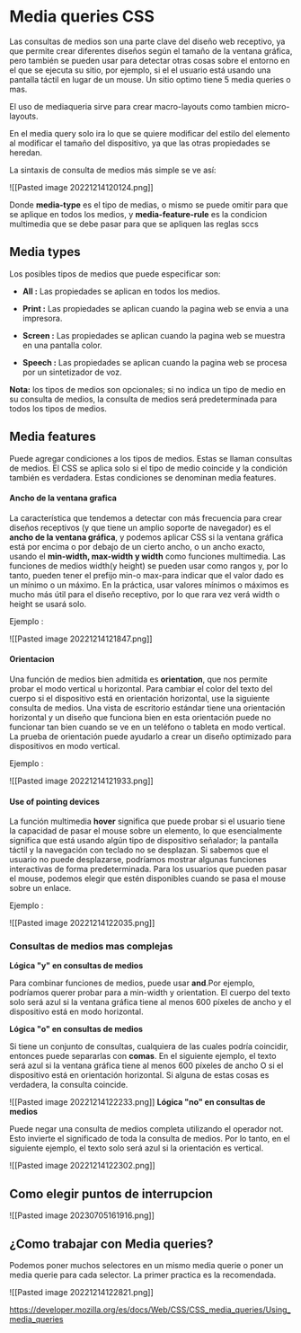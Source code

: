 # Media queries CSS

Las consultas de medios son una parte clave del diseño web receptivo, ya que permite crear diferentes diseños según el tamaño de la ventana gráfica, pero también se pueden usar para detectar otras cosas sobre el entorno en el que se ejecuta su sitio, por ejemplo, si el el usuario está usando una pantalla táctil en lugar de un mouse. Un sitio optimo tiene 5 media queries o mas.

El uso de mediaqueria sirve para crear macro-layouts como tambien micro-layouts.

En el media query solo ira lo que se quiere modificar del estilo del elemento al modificar el tamaño del dispositivo, ya que las otras propiedades se heredan.

La sintaxis de consulta de medios más simple se ve así:

![[Pasted image 20221214120124.png]]

Donde **media-type** es el tipo de medias, o mismo se puede omitir para que se aplique en todos los medios, y **media-feature-rule** es la condicion multimedia que se debe pasar para que se apliquen las reglas sccs

## Media types

Los posibles tipos de medios que puede especificar son:

* **All :** Las propiedades se aplican en todos los medios.

* **Print :** Las propiedades se aplican cuando la pagina web se envia a una impresora.

* **Screen :** Las propiedades se aplican cuando la pagina web se muestra en una pantalla color.

* **Speech :** Las propiedades se aplican cuando la pagina web se procesa por un sintetizador de voz.

**Nota:** los tipos de medios son opcionales; si no indica un tipo de medio en su consulta de medios, la consulta de medios será predeterminada para todos los tipos de medios.

## Media features

Puede agregar condiciones a los tipos de medios. Estas se llaman consultas de medios. El CSS se aplica solo si el tipo de medio coincide y la condición también es verdadera. Estas condiciones se denominan media features.

#### Ancho de la ventana grafica

La característica que tendemos a detectar con más frecuencia para crear diseños receptivos (y que tiene un amplio soporte de navegador) es el **ancho de la ventana gráfica**, y podemos aplicar CSS si la ventana gráfica está por encima o por debajo de un cierto ancho, o un ancho exacto, usando el **min-width, max-width y width** como funciones multimedia. Las funciones de medios width(y height) se pueden usar como rangos y, por lo tanto, pueden tener el prefijo min-o max-para indicar que el valor dado es un mínimo o un máximo. En la práctica, usar valores mínimos o máximos es mucho más útil para el diseño receptivo, por lo que rara vez verá width o height se usará solo.

Ejemplo : 

![[Pasted image 20221214121847.png]]

#### Orientacion

Una función de medios bien admitida es **orientation**, que nos permite probar el modo vertical u horizontal. Para cambiar el color del texto del cuerpo si el dispositivo está en orientación horizontal, use la siguiente consulta de medios. Una vista de escritorio estándar tiene una orientación horizontal y un diseño que funciona bien en esta orientación puede no funcionar tan bien cuando se ve en un teléfono o tableta en modo vertical. La prueba de orientación puede ayudarlo a crear un diseño optimizado para dispositivos en modo vertical.

Ejemplo : 

![[Pasted image 20221214121933.png]]

#### Use of pointing devices

La función multimedia **hover**  significa que puede probar si el usuario tiene la capacidad de pasar el mouse sobre un elemento, lo que esencialmente significa que está usando algún tipo de dispositivo señalador; la pantalla táctil y la navegación con teclado no se desplazan. Si sabemos que el usuario no puede desplazarse, podríamos mostrar algunas funciones interactivas de forma predeterminada. Para los usuarios que pueden pasar el mouse, podemos elegir que estén disponibles cuando se pasa el mouse sobre un enlace.

Ejemplo : 

![[Pasted image 20221214122035.png]]

### Consultas de medios mas complejas

**Lógica "y" en consultas de medios**

Para combinar funciones de medios, puede usar **and**.Por ejemplo, podríamos querer probar para a min-width y orientation. El cuerpo del texto solo será azul si la ventana gráfica tiene al menos 600 píxeles de ancho y el dispositivo está en modo horizontal.

**Lógica "o" en consultas de medios**

Si tiene un conjunto de consultas, cualquiera de las cuales podría coincidir, entonces puede separarlas con **comas**. En el siguiente ejemplo, el texto será azul si la ventana gráfica tiene al menos 600 píxeles de ancho O si el dispositivo está en orientación horizontal. Si alguna de estas cosas es verdadera, la consulta coincide.

![[Pasted image 20221214122233.png]]
**Lógica "no" en consultas de medios**

Puede negar una consulta de medios completa utilizando el operador not. Esto invierte el significado de toda la consulta de medios. Por lo tanto, en el siguiente ejemplo, el texto solo será azul si la orientación es vertical.

![[Pasted image 20221214122302.png]]
## Como elegir puntos de interrupcion

![[Pasted image 20230705161916.png]]

## ¿Como trabajar con Media queries?
Podemos poner muchos selectores en un mismo media querie o poner un media querie para cada selector. La primer practica es la recomendada.

![[Pasted image 20221214122821.png]]

https://developer.mozilla.org/es/docs/Web/CSS/CSS_media_queries/Using_media_queries